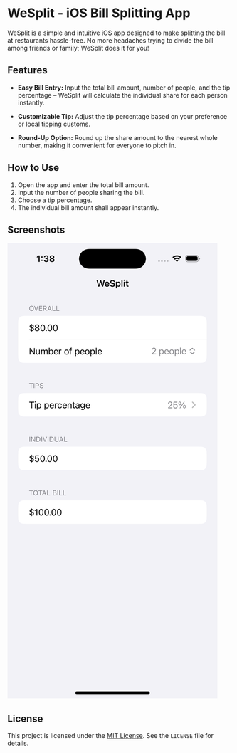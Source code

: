 # WeSplit - iOS Bill Splitting App

WeSplit is a simple and intuitive iOS app designed to make splitting the bill at restaurants hassle-free. No more headaches trying to divide the bill among friends or family; WeSplit does it for you!

## Features

- **Easy Bill Entry:** Input the total bill amount, number of people, and the tip percentage – WeSplit will calculate the individual share for each person instantly.

- **Customizable Tip:** Adjust the tip percentage based on your preference or local tipping customs.

- **Round-Up Option:** Round up the share amount to the nearest whole number, making it convenient for everyone to pitch in.

## How to Use
1. Open the app and enter the total bill amount.
2. Input the number of people sharing the bill.
3. Choose a tip percentage.
4. The individual bill amount shall appear instantly.

## Screenshots

![Screenshot 1](images/WeSplitScreenShot.png)

## License

This project is licensed under the [MIT License](https://opensource.org/licenses/MIT). See the `LICENSE` file for details.
